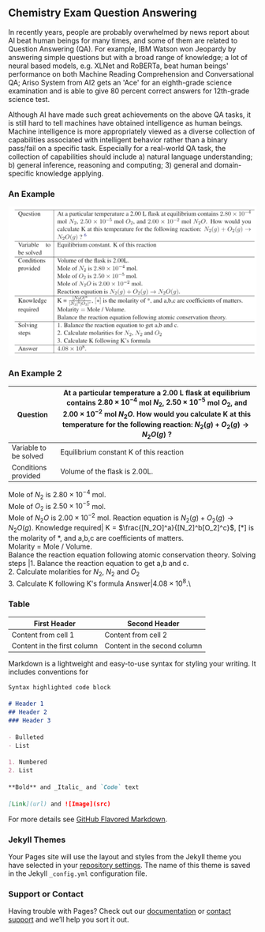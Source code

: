 ## Chemistry Exam Question Answering

In recently years, people are probably overwhelmed by news report about AI beat human beings for many times, and some of them are related to Question Answering (QA). For example, IBM Watson won Jeopardy by answering simple questions but with a broad range of knowledge; a lot of neural based models, e.g. XLNet and RoBERTa, beat human beings' performance on both Machine Reading Comprehension and Conversational QA; Ariso System from AI2 gets an 'Ace' for an eighth-grade science examination and is able to give 80 percent correct answers for 12th-grade science test.

Although AI have made such great achievements on the above QA tasks, it is still hard to tell machines have obtained intelligence as human beings. 
Machine intelligence is more appropriately viewed as a diverse collection of capabilities associated with intelligent behavior rather than a binary pass/fail on a specific task. Especially for a real-world QA task, the collection of capabilities should include a) natural language understanding; b) general inference, reasoning and computing; 3) general and domain-specific knowledge applying. 

### An Example
![GitHub Logo](/images/example.png)

### An Example 2

Question|At a particular temperature a 2.00 L flask at equilibrium contains $2.80 \times 10^{-4}$ mol $N_2$, $2.50 \times 10^{-5}$ mol $O_2$, and $2.00 \times 10^{-2}$ mol $N_2O$. How would you calculate K at this temperature for the following reaction: $N_2(g) + O_2(g) \rightarrow N_2O(g)$ ?
--------------------------|-------------------------
Variable to be solved|Equilibrium constant K of this reaction
Conditions provided| Volume of the flask is 2.00L.<br>
Mole of $N_2$ is  $2.80 \times 10^{-4}$ mol. <br>
Mole of $O_2$ is  $2.50 \times 10^{-5}$ mol. <br>
Mole of $N_2O$ is  $2.00 \times 10^{-2}$ mol.
Reaction equation is  $N_2(g) + O_2(g) \rightarrow N_2O(g)$. 
Knowledge required| K = $\frac{[N_2O]^a}{[N_2]^b[O_2]^c}$, $[*]$ is the molarity of *, and a,b,c are coefficients of matters.<br>
 Molarity $=$ Mole / Volume.<br>
 Balance the reaction equation following atomic conservation theory.
Solving steps |1. Balance the reaction equation to get a,b and c.<br>
2. Calculate molarities for $N_2$, $N_2$ and $O_2$ <br>
3. Calculate K following K's formula 
Answer|$4.08 \times 10^8$.\\

### Table

First Header | Second Header
------------ | -------------
Content from cell 1 | Content from cell 2
Content in the first column | Content in the second column




Markdown is a lightweight and easy-to-use syntax for styling your writing. It includes conventions for

```markdown
Syntax highlighted code block

# Header 1
## Header 2
### Header 3

- Bulleted
- List

1. Numbered
2. List

**Bold** and _Italic_ and `Code` text

[Link](url) and ![Image](src)
```

For more details see [GitHub Flavored Markdown](https://guides.github.com/features/mastering-markdown/).

### Jekyll Themes

Your Pages site will use the layout and styles from the Jekyll theme you have selected in your [repository settings](https://github.com/ZhuoyuWei/ZhuoyuWei.github.io/settings). The name of this theme is saved in the Jekyll `_config.yml` configuration file.

### Support or Contact

Having trouble with Pages? Check out our [documentation](https://help.github.com/categories/github-pages-basics/) or [contact support](https://github.com/contact) and we’ll help you sort it out.
